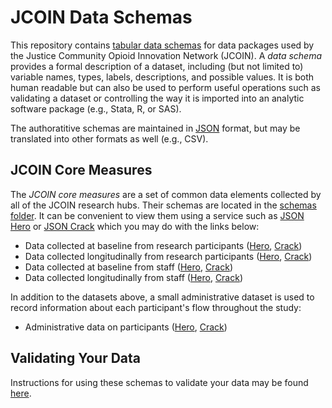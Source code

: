 # JCOIN Data Schemas

This repository contains [tabular data schemas](https://datapackage.org/standard/table-schema/) for data packages used by the Justice Community Opioid Innovation Network (JCOIN). A *data schema* provides a formal description of a dataset, including (but not limited to) variable names, types, labels, descriptions, and possible values. It is both human readable but can also be used to perform useful operations such as validating a dataset or controlling the way it is imported into an analytic software package (e.g., Stata, R, or SAS).

The authoratitive schemas are maintained in [JSON](https://en.wikipedia.org/wiki/JSON) format, but may be translated into other formats as well (e.g., CSV).


## JCOIN Core Measures

The *JCOIN core measures* are a set of common data elements collected by all of the JCOIN research hubs. Their schemas are located in the [schemas folder](https://github.com/jcoin-maarc/JCOIN-core-measures/tree/main/schemas/core_measures). It can be convenient to view them using a service such as [JSON Hero](https://github.com/triggerdotdev/jsonhero-web) or [JSON Crack](https://jsoncrack.com) which you may do with the links below:

- Data collected at baseline from research participants ([Hero](https://jsonhero.io/new?url=https://raw.githubusercontent.com/jcoin-maarc/JCOIN-core-measures/refs/heads/main/schemas/core_measures/table-schema-baseline.json), [Crack](https://jsoncrack.com/editor?json=https://raw.githubusercontent.com/jcoin-maarc/JCOIN-core-measures/refs/heads/main/schemas/core_measures/table-schema-baseline.json))
- Data collected longitudinally from research participants ([Hero](https://jsonhero.io/new?url=https://raw.githubusercontent.com/jcoin-maarc/JCOIN-core-measures/refs/heads/main/schemas/core_measures/table-schema-longitudinal.json), [Crack](https://jsoncrack.com/editor?json=https://raw.githubusercontent.com/jcoin-maarc/JCOIN-core-measures/refs/heads/main/schemas/core_measures/table-schema-longitudinal.json))
- Data collected at baseline from staff ([Hero](https://jsonhero.io/new?url=https://raw.githubusercontent.com/jcoin-maarc/JCOIN-core-measures/refs/heads/main/schemas/core_measures/table-schema-staff-baseline.json), [Crack](https://jsoncrack.com/editor?json=https://raw.githubusercontent.com/jcoin-maarc/JCOIN-core-measures/refs/heads/main/schemas/core_measures/table-schema-staff-baseline.json))
- Data collected longitudinally from staff ([Hero](https://jsonhero.io/new?url=https://raw.githubusercontent.com/jcoin-maarc/JCOIN-core-measures/refs/heads/main/schemas/core_measures/table-schema-staff-longitudinal.json), [Crack](https://jsoncrack.com/editor?json=https://raw.githubusercontent.com/jcoin-maarc/JCOIN-core-measures/refs/heads/main/schemas/core_measures/table-schema-staff-longitudinal.json))

In addition to the datasets above, a small administrative dataset is used to record information about each participant's flow throughout the study:

- Administrative data on participants ([Hero](https://jsonhero.io/new?url=https://raw.githubusercontent.com/jcoin-maarc/JCOIN-core-measures/refs/heads/main/schemas/core_measures/table-schema-admin.json), [Crack](https://jsoncrack.com/editor?json=https://raw.githubusercontent.com/jcoin-maarc/JCOIN-core-measures/refs/heads/main/schemas/core_measures/table-schema-admin.json))


## Validating Your Data

Instructions for using these schemas to validate your data may be found [here](https://github.com/jcoin-maarc/JCOIN-core-measures/blob/main/docs/validation.md).
